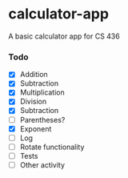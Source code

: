 # calculator-app
A basic calculator app for CS 436

### Todo
- [x] Addition
- [x] Subtraction
- [x] Multiplication
- [x] Division
- [X] Subtraction
- [ ] Parentheses?
- [x] Exponent
- [ ] Log
- [ ] Rotate functionality
- [ ] Tests
- [ ] Other activity
